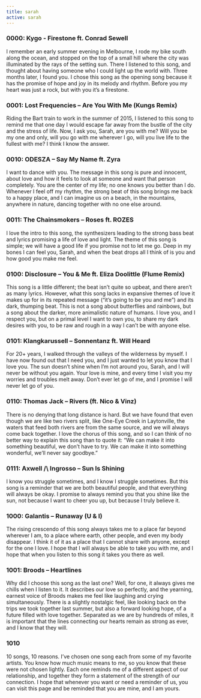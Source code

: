 ```yaml
---
title: sarah
active: sarah
---
```


### 0000: Kygo - Firestone ft. Conrad Sewell

I remember an early summer evening in Melbourne, I rode my bike south along the ocean, and stopped on the top of a small hill where the city was illuminated by the rays of the setting sun. There I listened to this song, and thought about having someone who I could light up the world with. Three months later, I found you. I chose this song as the opening song because it has the promise of hope and joy in its melody and rhythm. Before you my heart was just a rock, but with you it’s a firestone.

### 0001: Lost Frequencies – Are You With Me (Kungs Remix)

Riding the Bart train to work in the summer of 2015, I listened to this song to remind me that one day I would escape far away from the bustle of the city and the stress of life. Now, I ask you, Sarah, are you with me? Will you be my one and only, will you go with me wherever I go, will you live life to the fullest with me? I think I know the answer.

### 0010: ODESZA – Say My Name ft. Zyra

I want to dance with you. The message in this song is pure and innocent, about love and how it feels to look at someone and want that person completely. You are the center of my life; no one knows you better than I do. Whenever I feel off my rhythm, the strong beat of this song brings me back to a happy place, and I can imagine us on a beach, in the mountains, anywhere in nature, dancing together with no one else around.

### 0011: The Chainsmokers – Roses ft. ROZES

I love the intro to this song, the synthesizers leading to the strong bass beat and lyrics promising a life of love and light. The theme of this song is simple; we will have a good life if you promise not to let me go. Deep in my bones I can feel you, Sarah, and when the beat drops all I think of is you and how good you make me feel.

### 0100: Disclosure – You & Me ft. Eliza Doolittle (Flume Remix)

This song is a little different; the beat isn’t quite so upbeat, and there aren’t as many lyrics. However, what this song lacks in expansive themes of love it makes up for in its repeated message (“it’s going to be you and me”) and its dark, thumping beat. This is not a song about butterflies and rainbows, but a song about the darker, more animalistic nature of humans. I love you, and I respect you, but on a primal level I want to own you, to share my dark desires with you, to be raw and rough in a way I can’t be with anyone else.

### 0101: Klangkarussell – Sonnentanz ft. Will Heard

For 20+ years, I walked through the valleys of the wilderness by myself. I have now found out that I need you, and I just wanted to let you know that I love you. The sun doesn’t shine when I’m not around you, Sarah, and I will never be without you again. Your love is mine, and every time I visit you my worries and troubles melt away. Don’t ever let go of me, and I promise I will never let go of you.

### 0110: Thomas Jack – Rivers (ft. Nico & Vinz)

There is no denying that long distance is hard. But we have found that even though we are like two rivers split, like One-Eye Creek in Laytonville, the waters that feed both rivers are from the same source, and we will always come back together. I love the chorus of this song, and so I can think of no better way to explain this song than to quote it:
    “We can make it into something beautiful, we don’t have to try. We can make it into something wonderful, we’ll never say goodbye.”

### 0111: Axwell /\ Ingrosso – Sun Is Shining

I know you struggle sometimes, and I know I struggle sometimes. But this song is a reminder that we are both beautiful people, and that everything will always be okay. I promise to always remind you that you shine like the sun, not because I want to cheer you up, but because I truly believe it.

### 1000: Galantis – Runaway (U & I)

The rising crescendo of this song always takes me to a place far beyond wherever I am, to a place where earth, other people, and even my body disappear. I think it of it as a place that I cannot share with anyone, except for the one I love. I hope that I will always be able to take you with me, and I hope that when you listen to this song it takes you there as well.

### 1001: Broods – Heartlines

Why did I choose this song as the last one? Well, for one, it always gives me chills when I listen to it. It describes our love so perfectly, and the yearning, earnest voice of Broods makes me feel like laughing and crying simultaneously. There is a slightly nostalgic feel, like looking back on the trips we took together last summer, but also a forward looking hope, of a future filled with love together. Separated as we are by hundreds of miles, it is important that the lines connecting our hearts remain as strong as ever, and I know that they will.

### 1010
10 songs, 10 reasons. I’ve chosen one song each from some of my favorite artists. You know how much music means to me, so you know that these were not chosen lightly. Each one reminds me of a different aspect of our relationship, and together they form a statement of the strength of our connection. I hope that whenever you want or need a reminder of us, you can visit this page and be reminded that you are mine, and I am yours.

